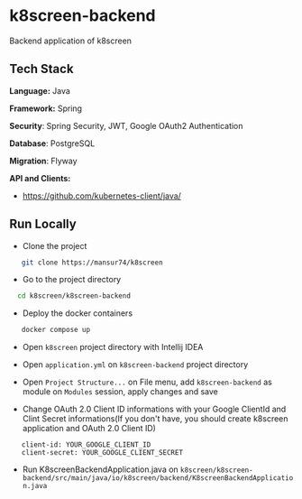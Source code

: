 # k8screen-backend

Backend application of k8screen


## Tech Stack

**Language:** Java

**Framework:** Spring

**Security**: Spring Security, JWT, Google OAuth2 Authentication

**Database**: PostgreSQL

**Migration**: Flyway


**API and Clients:**
- https://github.com/kubernetes-client/java/


## Run Locally

- Clone the project

```bash
   git clone https://mansur74/k8screen
```

- Go to the project directory

```bash
  cd k8screen/k8screen-backend
```

- Deploy the docker containers

```bash
   docker compose up
```

- Open ``k8screen`` project directory with Intellij IDEA

- Open ``application.yml`` on ``k8screen-backend`` project directory

- Open ``Project Structure...`` on File menu, add ``k8screen-backend`` as module on  ``Modules`` session, apply changes and save

- Change OAuth 2.0 Client ID informations with your Google ClientId and Clint Secret informations(If you don't have, you should create k8screen application and OAuth 2.0 Client ID)
```
   client-id: YOUR_GOOGLE_CLIENT_ID
   client-secret: YOUR_GOOGLE_CLIENT_SECRET
```

- Run K8screenBackendApplication.java on ``k8screen/k8screen-backend/src/main/java/io/k8screen/backend/K8screenBackendApplication.java``
